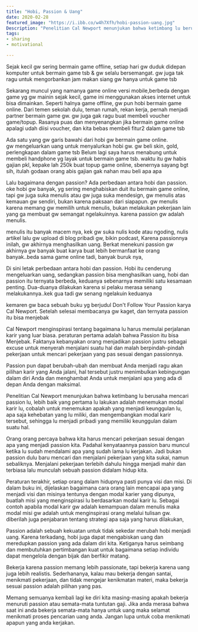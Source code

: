 ```yaml
---
title: "Hobi, Passion & Uang"
date: 2020-02-28
featured_image: "https://i.ibb.co/w4h7Xfh/hobi-passion-uang.jpg"
Description: "Penelitian Cal Newport menunjukan bahwa ketimbang lu berusaha mencari passion lu, lebih baik yang pertama lu lakukan adalah menemukan modal karir lu, cobalah untuk menemukan apakah yang menjadi keunggulan lu, apa saja kehebatan yang lu miliki, dan mengembangkan modal karir tersebut, sehingga lu menjadi pribadi yang memiliki keunggulan dalam suatu hal."
tags:
- sharing
- motivational

---
```


Sejak kecil gw sering bermain game offline, setiap hari gw duduk didepan komputer untuk bermain game tsb & gw selalu bersemangat. gw juga tak ragu untuk mengorbankan jam makan siang gw hanya untuk game tsb

Sekarang muncul yang namanya game online versi mobile,berbeda dengan game yg gw mainin sejak kecil, game ini menggunakan akses internet untuk bisa dimainkan. Seperti halnya game offline, gw pun hobi bermain game online. Dari temen sekolah dulu, teman rumah, rekan kerja,  pernah menjadi partner bermain game gw. gw juga gak ragu buat membeli voucher game/topup. Rasanya puas dan menyenangkan jika bermain game online apalagi udah diisi voucher, dan kita bebas membeli fitur2 dalam game tsb

Ada satu yang gw garis bawahi dari hobi gw bermain game online. gw mengeluarkan uang untuk menyalurkan hobi gw. gw beli skin, gold, perlengkapan dalam game tsb Belum lagi saya harus menabung untuk membeli handphone yg layak untuk bermain game tsb. waktu itu gw habis gajian pkl, kepake lah 250k buat topup game online, sbenernya sayang bgt sih, itulah godaan orang abis gajian gak nahan mau beli apa apa

Lalu bagaimana dengan passion? Ada perbedaan antara hobi dan passion. oke hobi gw banyak, yg sering menghabiskan duit itu bermain game online, tapi gw juga suka menulis atau gw juga suka mendesign, gw menulis atas kemauan gw sendiri, bukan karena paksaan dari siapapun. gw menulis karena memang gw memilih untuk menulis, bukan melakukan pekerjaan lain yang ga membuat gw semangat ngelakuinnya. karena passion gw adalah menulis.

menulis itu banyak macem nya, kek gw suka nulis kode atau ngoding, nulis artikel lalu gw upload di blog pribadi gw, bikin podcast, Karena passionnya inilah, gw akhirnya menghasilkan uang. Berkat menekuni passion gw akhirnya gw banyak buat karya buat lebih bermanfaat ke orang banyak..beda sama game online tadi, banyak buruk nya,

Di sini letak perbedaan antara hobi dan passion. Hobi itu cenderung mengeluarkan uang, sedangkan passion bisa menghasilkan uang, hobi dan passion itu ternyata berbeda, keduanya sebenarnya memiliki satu kesamaan penting. Dua-duanya dilakukan karena si pelaku merasa senang melakukannya..kek gua tadi gw senang ngelakuin keduanya

kemaren gw baca sebuah buku yg berjudul Don't Follow Your Passion karya Cal Newport. Setelah selesai membacanya gw kaget, dan ternyata passion itu bisa menjebak

Cal Newport menginspirasi tentang bagaimana lu harus memulai perjalanan karir yang luar biasa.
peraturan pertama adalah bahwa Passion itu bisa Menjebak. Faktanya kebanyakan orang menjadikan passion justru sebagai excuse untuk menyerah menjalani suatu hal dan malah berpindah-pindah pekerjaan untuk mencari pekerjaan yang pas sesuai dengan passionnya.

Passion pun dapat berubah-ubah dan membuat Anda menjadi ragu akan pilihan karir yang Anda jalani, hal tersebut justru menimbulkan kebingungan dalam diri Anda dan menghambat Anda untuk menjalani apa yang ada di depan Anda dengan maksimal.

Penelitian Cal Newport menunjukan bahwa ketimbang lu berusaha mencari passion lu, lebih baik yang pertama lu lakukan adalah menemukan modal karir lu, cobalah untuk menemukan apakah yang menjadi keunggulan lu, apa saja kehebatan yang lu miliki, dan mengembangkan modal karir tersebut, sehingga lu menjadi pribadi yang memiliki keunggulan dalam suatu hal.

Orang orang percaya bahwa kita harus mencari pekerjaan sesuai dengan apa yang menjadi passion kita. Padahal kenyataannya passion baru muncul ketika lu sudah mendalami apa yang sudah lama lu kerjakan. Jadi bukan passion dulu baru mencari dan menjalani pekerjaan yang kita sukai, namun sebaliknya. Menjalani pekerjaan terlebih dahulu hingga menjadi mahir dan terbiasa lalu munculah sebuah passion didalam hidup kita.

Peraturan terakhir, setiap orang dalam hidupnya pasti punya visi dan misi. Di dalam buku ini, dijelaskan bagaimana cara orang lain mencapai apa yang menjadi visi dan misinya tentunya dengan modal karier yang dipunya, buatlah misi yang menginspirasi lu berdasarkan modal karir lu. Sebagai contoh apabila modal karir gw adalah kemampuan dalam menulis maka modal misi gw adalah untuk menginspirasi orang melalui tulisan gw. diberilah juga penjabaran tentang strategi apa saja yang harus dilakukan,

Passion adalah sebuah kekuatan untuk tidak sekedar merubah hobi menjadi uang. Karena terkadang, hobi juga dapat mengabiskan uang dan meredupkan passion yang ada dalam diri kita. Ketiganya harus seimbang dan membutuhkan pertimbangan kuat untuk bagaimana setiap individu dapat mengelola dengan bijak dan berfikir matang.

Bekerja karena passion memang lebih passionate, tapi bekerja karena uang juga lebih realistis. Sederhananya, kalau mau bekerja dengan santai, menikmati pekerjaan, dan tidak mengejar kenikmatan materi, maka bekerja sesuai passion adalah pilihan yang pas.

Memang semuanya kembali lagi ke diri kita masing-masing apakah bekerja menuruti passion atau semata-mata tuntutan gaji. Jika anda merasa bahwa saat ini anda bekerja semata-mata hanya untuk uang maka selamat menikmati proses pencarian uang anda. Jangan lupa untuk coba menikmati apapun yang anda kerjakan.
